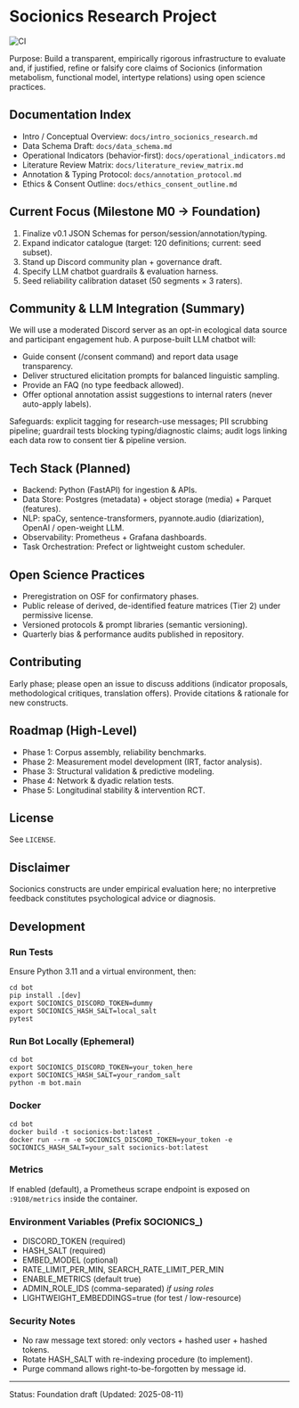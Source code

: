 # Socionics Research Project

![CI](https://github.com/endomorphosis/socionics_research/actions/workflows/ci.yml/badge.svg)

Purpose: Build a transparent, empirically rigorous infrastructure to evaluate and, if justified, refine or falsify core claims of Socionics (information metabolism, functional model, intertype relations) using open science practices.

## Documentation Index
- Intro / Conceptual Overview: `docs/intro_socionics_research.md`
- Data Schema Draft: `docs/data_schema.md`
- Operational Indicators (behavior-first): `docs/operational_indicators.md`
- Literature Review Matrix: `docs/literature_review_matrix.md`
- Annotation & Typing Protocol: `docs/annotation_protocol.md`
- Ethics & Consent Outline: `docs/ethics_consent_outline.md`

## Current Focus (Milestone M0 → Foundation)
1. Finalize v0.1 JSON Schemas for person/session/annotation/typing.
2. Expand indicator catalogue (target: 120 definitions; current: seed subset).
3. Stand up Discord community plan + governance draft.
4. Specify LLM chatbot guardrails & evaluation harness.
5. Seed reliability calibration dataset (50 segments × 3 raters).

## Community & LLM Integration (Summary)
We will use a moderated Discord server as an opt-in ecological data source and participant engagement hub. A purpose-built LLM chatbot will:
- Guide consent (/consent command) and report data usage transparency.
- Deliver structured elicitation prompts for balanced linguistic sampling.
- Provide an FAQ (no type feedback allowed).
- Offer optional annotation assist suggestions to internal raters (never auto-apply labels).

Safeguards: explicit tagging for research-use messages; PII scrubbing pipeline; guardrail tests blocking typing/diagnostic claims; audit logs linking each data row to consent tier & pipeline version.

## Tech Stack (Planned)
- Backend: Python (FastAPI) for ingestion & APIs.
- Data Store: Postgres (metadata) + object storage (media) + Parquet (features).
- NLP: spaCy, sentence-transformers, pyannote.audio (diarization), OpenAI / open-weight LLM.
- Observability: Prometheus + Grafana dashboards.
- Task Orchestration: Prefect or lightweight custom scheduler.

## Open Science Practices
- Preregistration on OSF for confirmatory phases.
- Public release of derived, de-identified feature matrices (Tier 2) under permissive license.
- Versioned protocols & prompt libraries (semantic versioning).
- Quarterly bias & performance audits published in repository.

## Contributing
Early phase; please open an issue to discuss additions (indicator proposals, methodological critiques, translation offers). Provide citations & rationale for new constructs.

## Roadmap (High-Level)
- Phase 1: Corpus assembly, reliability benchmarks.
- Phase 2: Measurement model development (IRT, factor analysis).
- Phase 3: Structural validation & predictive modeling.
- Phase 4: Network & dyadic relation tests.
- Phase 5: Longitudinal stability & intervention RCT.

## License
See `LICENSE`.

## Disclaimer
Socionics constructs are under empirical evaluation here; no interpretive feedback constitutes psychological advice or diagnosis.

## Development

### Run Tests
Ensure Python 3.11 and a virtual environment, then:
```
cd bot
pip install .[dev]
export SOCIONICS_DISCORD_TOKEN=dummy
export SOCIONICS_HASH_SALT=local_salt
pytest
```

### Run Bot Locally (Ephemeral)
```
cd bot
export SOCIONICS_DISCORD_TOKEN=your_token_here
export SOCIONICS_HASH_SALT=your_random_salt
python -m bot.main
```

### Docker
```
cd bot
docker build -t socionics-bot:latest .
docker run --rm -e SOCIONICS_DISCORD_TOKEN=your_token -e SOCIONICS_HASH_SALT=your_salt socionics-bot:latest
```

### Metrics
If enabled (default), a Prometheus scrape endpoint is exposed on `:9108/metrics` inside the container.

### Environment Variables (Prefix SOCIONICS_)
- DISCORD_TOKEN (required)
- HASH_SALT (required)
- EMBED_MODEL (optional)
- RATE_LIMIT_PER_MIN, SEARCH_RATE_LIMIT_PER_MIN
- ENABLE_METRICS (default true)
- ADMIN_ROLE_IDS (comma-separated) *if using roles*
- LIGHTWEIGHT_EMBEDDINGS=true (for test / low-resource)

### Security Notes
- No raw message text stored: only vectors + hashed user + hashed tokens.
- Rotate HASH_SALT with re-indexing procedure (to implement).
- Purge command allows right-to-be-forgotten by message id.

---
Status: Foundation draft (Updated: 2025-08-11)

